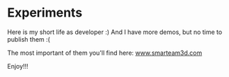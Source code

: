 # Experiments

Here is my short life as developer :)
And I have more demos, but no time to publish them :(

The most important of them you'll find here:
<a href='https://www.smarteam3d.com'>www.smarteam3d.com</a>

Enjoy!!!
